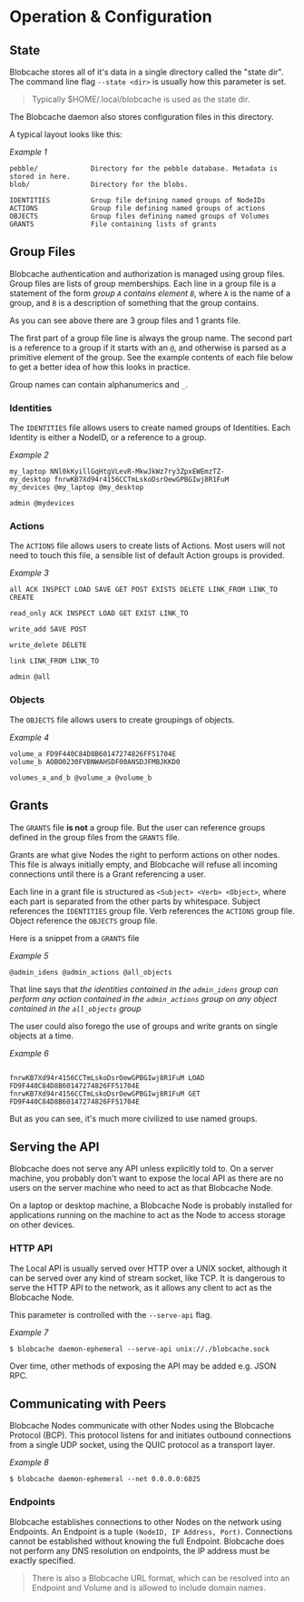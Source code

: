 # Operation & Configuration


## State
Blobcache stores all of it's data in a single directory called the "state dir".
The command line flag `--state <dir>` is usually how this parameter is set.

> Typically $HOME/.local/blobcache is used as the state dir.

The Blobcache daemon also stores configuration files in this directory.

A typical layout looks like this:

*Example 1*
```
pebble/             Directory for the pebble database. Metadata is stored in here.
blob/               Directory for the blobs.

IDENTITIES          Group file defining named groups of NodeIDs
ACTIONS             Group file defining named groups of actions
OBJECTS             Group files defining named groups of Volumes
GRANTS              File containing lists of grants
```

## Group Files
Blobcache authentication and authorization is managed using group files.
Group files are lists of group memberships.
Each line in a group file is a statement of the form *group `A` contains element `B`*, where `A` is the name of a group, and `B` is a description of something that the group contains.

As you can see above there are 3 group files and 1 grants file.

The first part of a group file line is always the group name.
The second part is a reference to a group if it starts with an `@`, and otherwise is parsed as a primitive element of the group.
See the example contents of each file below to get a better idea of how this looks in practice.

Group names can contain alphanumerics and `_`.

### Identities
The `IDENTITIES` file allows users to create named groups of Identities.
Each Identity is either a NodeID, or a reference to a group.


*Example 2*
```
my_laptop NNl0kKyillGqHtgVLevR-MkwJkWz7ry3ZpxEWEmzTZ-
my_desktop fnrwKB7Xd94r4156CCTmLskoDsrOewGPBGIwj8R1FuM
my_devices @my_laptop @my_desktop

admin @mydevices
```

### Actions
The `ACTIONS` file allows users to create lists of Actions.
Most users will not need to touch this file, a sensible list of default Action groups
is provided.

*Example 3*
```
all ACK INSPECT LOAD SAVE GET POST EXISTS DELETE LINK_FROM LINK_TO CREATE

read_only ACK INSPECT LOAD GET EXIST LINK_TO

write_add SAVE POST

write_delete DELETE

link LINK_FROM LINK_TO

admin @all
```

### Objects
The `OBJECTS` file allows users to create groupings of objects.

*Example 4*
```
volume_a FD9F440C84D8B60147274826FF51704E
volume_b AOBO0230FVBNWAHSDF00ANSDJFMBJKKD0

volumes_a_and_b @volume_a @volume_b
```

## Grants
The `GRANTS` file **is not** a group file.
But the user can reference groups defined in the group files from the `GRANTS` file.

Grants are what give Nodes the right to perform actions on other nodes.
This file is always initially empty, and Blobcache will refuse all incoming connections until there is a Grant referencing a user.

Each line in a grant file is structured as `<Subject> <Verb> <Object>`, where each part is separated from the other parts by whitespace.
Subject references the `IDENTITIES` group file.
Verb references the `ACTIONS` group file.
Object reference the `OBJECTS` group file.

Here is a snippet from a `GRANTS` file

*Example 5*
```
@admin_idens @admin_actions @all_objects
```

That line says that *the identities contained in the `admin_idens` group can perform any action contained in the `admin_actions` group on any object contained in the `all_objects` group*

The user could also forego the use of groups and write grants on single objects at a time.

*Example 6*
```

fnrwKB7Xd94r4156CCTmLskoDsrOewGPBGIwj8R1FuM LOAD FD9F440C84D8B60147274826FF51704E
fnrwKB7Xd94r4156CCTmLskoDsrOewGPBGIwj8R1FuM GET FD9F440C84D8B60147274826FF51704E
```

But as you can see, it's much more civilized to use named groups.

## Serving the API
Blobcache does not serve any API unless explicitly told to.
On a server machine, you probably don't want to expose the local API as there are no users on the server machine who need to act as that Blobcache Node.

On a laptop or desktop machine, a Blobcache Node is probably installed for applications running on the machine to act as the Node to access storage on other devices.

### HTTP API
The Local API is usually served over HTTP over a UNIX socket, although it can be served over any kind of stream socket, like TCP.
It is dangerous to serve the HTTP API to the network, as it allows any client to act as the Blobcache Node.

This parameter is controlled with the `--serve-api` flag.

*Example 7*
```
$ blobcache daemon-ephemeral --serve-api unix://./blobcache.sock
```

Over time, other methods of exposing the API may be added e.g. JSON RPC.

## Communicating with Peers
Blobcache Nodes communicate with other Nodes using the Blobcache Protocol (BCP).
This protocol listens for and initiates outbound connections from a single UDP socket, using the QUIC protocol as a transport layer.

*Example 8*
```
$ blobcache daemon-ephemeral --net 0.0.0.0:6025
```

### Endpoints
Blobcache establishes connections to other Nodes on the network using Endpoints.
An Endpoint is a tuple `(NodeID, IP Address, Port)`.
Connections cannot be established without knowing the full Endpoint.
Blobcache does not perform any DNS resolution on endpoints, the IP address must be exactly specified.

> There is also a Blobcache URL format, which can be resolved into an Endpoint and Volume and is allowed to include domain names.


